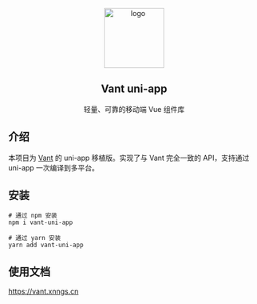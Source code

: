 <p align="center">
    <img alt="logo" src="https://img.yzcdn.cn/vant/logo.png" width="120" height="120">
    <h2 align="center">Vant uni-app</h2>
    <p align="center">轻量、可靠的移动端 Vue 组件库</p>
</p>

## 介绍

本项目为 [Vant](https://youzan.github.io/vant/#/zh-CN/intro) 的 uni-app 移植版。实现了与 Vant 完全一致的 API，支持通过 uni-app 一次编译到多平台。

## 安装

```
# 通过 npm 安装
npm i vant-uni-app

# 通过 yarn 安装
yarn add vant-uni-app
```

## 使用文档

https://vant.xnngs.cn